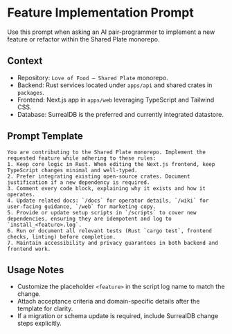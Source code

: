 # Feature Implementation Prompt

Use this prompt when asking an AI pair-programmer to implement a new feature or refactor within the Shared Plate monorepo.

## Context
- Repository: `Love of Food — Shared Plate` monorepo.
- Backend: Rust services located under `apps/api` and shared crates in `packages`.
- Frontend: Next.js app in `apps/web` leveraging TypeScript and Tailwind CSS.
- Database: SurrealDB is the preferred and currently integrated datastore.

## Prompt Template
```
You are contributing to the Shared Plate monorepo. Implement the requested feature while adhering to these rules:
1. Keep core logic in Rust. When editing the Next.js frontend, keep TypeScript changes minimal and well-typed.
2. Prefer integrating existing open-source crates. Document justification if a new dependency is required.
3. Comment every code block, explaining why it exists and how it operates.
4. Update related docs: `/docs` for operator details, `/wiki` for user-facing guidance, `/web` for marketing copy.
5. Provide or update setup scripts in `/scripts` to cover new dependencies, ensuring they are idempotent and log to `install_<feature>.log`.
6. Run or document all relevant tests (Rust `cargo test`, frontend checks, linting) before completion.
7. Maintain accessibility and privacy guarantees in both backend and frontend work.
```

## Usage Notes
- Customize the placeholder `<feature>` in the script log name to match the change.
- Attach acceptance criteria and domain-specific details after the template for clarity.
- If a migration or schema update is required, include SurrealDB change steps explicitly.

